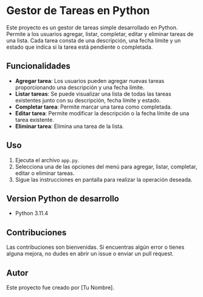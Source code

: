 # Gestor de Tareas en Python

Este proyecto es un gestor de tareas simple desarrollado en Python. Permite a los usuarios agregar, listar, completar, editar y eliminar tareas de una lista. Cada tarea consta de una descripción, una fecha límite y un estado que indica si la tarea está pendiente o completada.

## Funcionalidades

- **Agregar tarea**: Los usuarios pueden agregar nuevas tareas proporcionando una descripción y una fecha límite.
- **Listar tareas**: Se puede visualizar una lista de todas las tareas existentes junto con su descripción, fecha límite y estado.
- **Completar tarea**: Permite marcar una tarea como completada.
- **Editar tarea**: Permite modificar la descripción o la fecha límite de una tarea existente.
- **Eliminar tarea**: Elimina una tarea de la lista.

## Uso

1. Ejecuta el archivo `app.py`.
2. Selecciona una de las opciones del menú para agregar, listar, completar, editar o eliminar tareas.
3. Sigue las instrucciones en pantalla para realizar la operación deseada.

## Version Python de desarrollo

- Python 3.11.4

## Contribuciones

Las contribuciones son bienvenidas. Si encuentras algún error o tienes alguna mejora, no dudes en abrir un issue o enviar un pull request.

## Autor

Este proyecto fue creado por [Tu Nombre].
